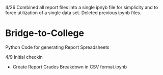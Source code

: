 4/26
Combined all report files into a single ipnyb file for simplicity and to force utilization of a single data set.
Deleted previous ipynb files.

# Bridge-to-College
Python Code for generating Report Spreadsheets

4/9 Initial checkin
  - Create Report Grades Breakdown in CSV format.ipynb
